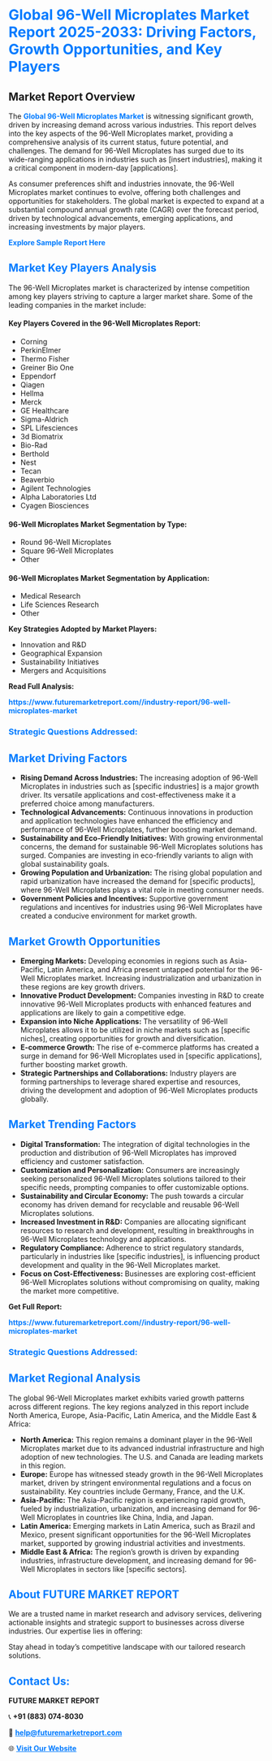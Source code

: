 <h1 style="color: #007BFF;">Global 96-Well Microplates Market Report 2025-2033: Driving Factors, Growth Opportunities, and Key Players</h1>

<section id="overview">
<h2>Market Report Overview</h2>
<p>The <a href="https://www.futuremarketreport.com//industry-report/96-well-microplates-market" style="color: #007BFF; text-decoration: none;"><strong>Global 96-Well Microplates Market</strong></a> is witnessing significant growth, driven by increasing demand across various industries. This report delves into the key aspects of the 96-Well Microplates market, providing a comprehensive analysis of its current status, future potential, and challenges. The demand for 96-Well Microplates has surged due to its wide-ranging applications in industries such as [insert industries], making it a critical component in modern-day [applications].</p>
<p>As consumer preferences shift and industries innovate, the 96-Well Microplates market continues to evolve, offering both challenges and opportunities for stakeholders. The global market is expected to expand at a substantial compound annual growth rate (CAGR) over the forecast period, driven by technological advancements, emerging applications, and increasing investments by major players.</p>
</section>

<section id="overview">
<p><a href="https://www.futuremarketreport.com//request-sample/reportId=90957" style="color: #007BFF; text-decoration: none;"><strong>Explore Sample Report Here</strong></a></p>
</section>

<section id="key-players">
<h2 style="color: #007BFF;">Market Key Players Analysis</h2>
<p>The 96-Well Microplates market is characterized by intense competition among key players striving to capture a larger market share. Some of the leading companies in the market include:</p>
<h4>Key Players Covered in the 96-Well Microplates Report:</h4>
<ul><li>Corning</li><li>PerkinElmer</li><li>Thermo Fisher</li><li>Greiner Bio One</li><li>Eppendorf</li><li>Qiagen</li><li>Hellma</li><li>Merck</li><li>GE Healthcare</li><li>Sigma-Aldrich</li><li>SPL Lifesciences</li><li>3d Biomatrix</li><li>Bio-Rad</li><li>Berthold</li><li>Nest</li><li>Tecan</li><li>Beaverbio</li><li>Agilent Technologies</li><li>Alpha Laboratories Ltd</li><li>Cyagen Biosciences</li></ul>
<h4>96-Well Microplates Market Segmentation by Type:</h4>
<ul><li>Round 96-Well Microplates</li><li>Square 96-Well Microplates</li><li>Other</li></ul>

<h4>96-Well Microplates Market Segmentation by Application:</h4>
<ul><li>Medical Research</li><li>Life Sciences Research</li><li>Other</li></ul>
<p><strong>Key Strategies Adopted by Market Players:</strong></p>
<ul>
<li>Innovation and R&D</li>
<li>Geographical Expansion</li>
<li>Sustainability Initiatives</li>
<li>Mergers and Acquisitions</li>
</ul>
</section>

<section>
<p><strong>Read Full Analysis: </strong></p><a href="https://www.futuremarketreport.com//industry-report/96-well-microplates-market" style="color: #007BFF; text-decoration: none;"><strong>https://www.futuremarketreport.com//industry-report/96-well-microplates-market</strong></a>
<h3 style="color: #007BFF;">Strategic Questions Addressed:</h3>
</section>

<section id="driving-factors">
<h2 style="color: #007BFF;">Market Driving Factors</h2>
<ul>
<li><strong>Rising Demand Across Industries:</strong> The increasing adoption of 96-Well Microplates in industries such as [specific industries] is a major growth driver. Its versatile applications and cost-effectiveness make it a preferred choice among manufacturers.</li>
<li><strong>Technological Advancements:</strong> Continuous innovations in production and application technologies have enhanced the efficiency and performance of 96-Well Microplates, further boosting market demand.</li>
<li><strong>Sustainability and Eco-Friendly Initiatives:</strong> With growing environmental concerns, the demand for sustainable 96-Well Microplates solutions has surged. Companies are investing in eco-friendly variants to align with global sustainability goals.</li>
<li><strong>Growing Population and Urbanization:</strong> The rising global population and rapid urbanization have increased the demand for [specific products], where 96-Well Microplates plays a vital role in meeting consumer needs.</li>
<li><strong>Government Policies and Incentives:</strong> Supportive government regulations and incentives for industries using 96-Well Microplates have created a conducive environment for market growth.</li>
</ul>
</section>

<section id="growth-opportunities">
<h2 style="color: #007BFF;">Market Growth Opportunities</h2>
<ul>
<li><strong>Emerging Markets:</strong> Developing economies in regions such as Asia-Pacific, Latin America, and Africa present untapped potential for the 96-Well Microplates market. Increasing industrialization and urbanization in these regions are key growth drivers.</li>
<li><strong>Innovative Product Development:</strong> Companies investing in R&D to create innovative 96-Well Microplates products with enhanced features and applications are likely to gain a competitive edge.</li>
<li><strong>Expansion into Niche Applications:</strong> The versatility of 96-Well Microplates allows it to be utilized in niche markets such as [specific niches], creating opportunities for growth and diversification.</li>
<li><strong>E-commerce Growth:</strong> The rise of e-commerce platforms has created a surge in demand for 96-Well Microplates used in [specific applications], further boosting market growth.</li>
<li><strong>Strategic Partnerships and Collaborations:</strong> Industry players are forming partnerships to leverage shared expertise and resources, driving the development and adoption of 96-Well Microplates products globally.</li>
</ul>
</section>

<section id="trending-factors">
<h2 style="color: #007BFF;">Market Trending Factors</h2>
<ul>
<li><strong>Digital Transformation:</strong> The integration of digital technologies in the production and distribution of 96-Well Microplates has improved efficiency and customer satisfaction.</li>
<li><strong>Customization and Personalization:</strong> Consumers are increasingly seeking personalized 96-Well Microplates solutions tailored to their specific needs, prompting companies to offer customizable options.</li>
<li><strong>Sustainability and Circular Economy:</strong> The push towards a circular economy has driven demand for recyclable and reusable 96-Well Microplates solutions.</li>
<li><strong>Increased Investment in R&D:</strong> Companies are allocating significant resources to research and development, resulting in breakthroughs in 96-Well Microplates technology and applications.</li>
<li><strong>Regulatory Compliance:</strong> Adherence to strict regulatory standards, particularly in industries like [specific industries], is influencing product development and quality in the 96-Well Microplates market.</li>
<li><strong>Focus on Cost-Effectiveness:</strong> Businesses are exploring cost-efficient 96-Well Microplates solutions without compromising on quality, making the market more competitive.</li>
</ul>
</section>

<section>
<p><strong>Get Full Report: </strong></p><a href="https://www.futuremarketreport.com//industry-report/96-well-microplates-market" style="color: #007BFF; text-decoration: none;"><strong>https://www.futuremarketreport.com//industry-report/96-well-microplates-market</strong></a>
<h3 style="color: #007BFF;">Strategic Questions Addressed:</h3>
</section>


<section id="regional-analysis">
<h2 style="color: #007BFF;">Market Regional Analysis</h2>
<p>The global 96-Well Microplates market exhibits varied growth patterns across different regions. The key regions analyzed in this report include North America, Europe, Asia-Pacific, Latin America, and the Middle East & Africa:</p>
<ul>
<li><strong>North America:</strong> This region remains a dominant player in the 96-Well Microplates market due to its advanced industrial infrastructure and high adoption of new technologies. The U.S. and Canada are leading markets in this region.</li>
<li><strong>Europe:</strong> Europe has witnessed steady growth in the 96-Well Microplates market, driven by stringent environmental regulations and a focus on sustainability. Key countries include Germany, France, and the U.K.</li>
<li><strong>Asia-Pacific:</strong> The Asia-Pacific region is experiencing rapid growth, fueled by industrialization, urbanization, and increasing demand for 96-Well Microplates in countries like China, India, and Japan.</li>
<li><strong>Latin America:</strong> Emerging markets in Latin America, such as Brazil and Mexico, present significant opportunities for the 96-Well Microplates market, supported by growing industrial activities and investments.</li>
<li><strong>Middle East & Africa:</strong> The region’s growth is driven by expanding industries, infrastructure development, and increasing demand for 96-Well Microplates in sectors like [specific sectors].</li>
</ul>
</section>

<footer>
<h2 style="color: #007BFF;">About FUTURE MARKET REPORT</h2>
<p>We are a trusted name in market research and advisory services, delivering actionable insights and strategic support to businesses across diverse industries. Our expertise lies in offering:</p>

<p>Stay ahead in today’s competitive landscape with our tailored research solutions.</p>

<h2 style="color: #007BFF;">Contact Us:</h2>
<p><strong>FUTURE MARKET REPORT</strong></p>
<p>📞 <strong>+91 (883) 074-8030</strong></p>
<p>📧 <strong><a href="mailto:help@futuremarketreport.com" style="color: #007BFF;">help@futuremarketreport.com</a></strong></p>
<p>🌐 <strong><a href="https://www.futuremarketreport.com/" style="color: #007BFF;">Visit Our Website</a></strong></p>
</footer>